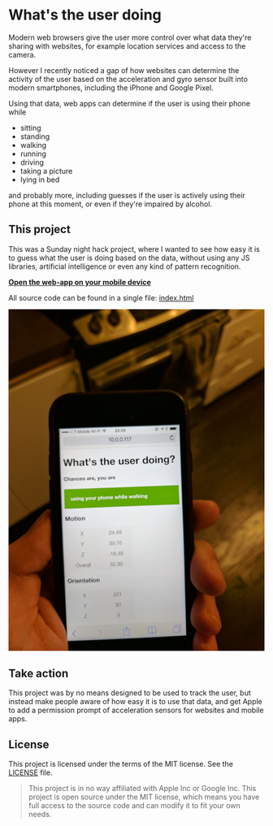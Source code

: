 # What's the user doing

Modern web browsers give the user more control over what data they're sharing with websites, for example location services and access to the camera.

However I recently noticed a gap of how websites can determine the activity of the user based on the acceleration and gyro sensor built into modern smartphones, including the iPhone and Google Pixel.

Using that data, web apps can determine if the user is using their phone while

- sitting
- standing
- walking
- running
- driving
- taking a picture
- lying in bed

and probably more, including guesses if the user is actively using their phone at this moment, or even if they're impaired by alcohol.

## This project

This was a Sunday night hack project, where I wanted to see how easy it is to guess what the user is doing based on the data, without using any JS libraries, artificial intelligence or even any kind of pattern recognition.

**[Open the web-app on your mobile device](https://krausefx.github.io/whats-the-user-doing/)**

All source code can be found in a single file: [index.html](https://github.com/KrauseFx/whats-the-user-doing/blob/master/index.html)

![./assets/photo.jpg](./assets/photo.jpg)

## Take action

This project was by no means designed to be used to track the user, but instead make people aware of how easy it is to use that data, and get Apple to add a permission prompt of acceleration sensors for websites and mobile apps.

## License

This project is licensed under the terms of the MIT license. See the [LICENSE](LICENSE) file.

> This project is in no way affiliated with Apple Inc or Google Inc. This project is open source under the MIT license, which means you have full access to the source code and can modify it to fit your own needs.

